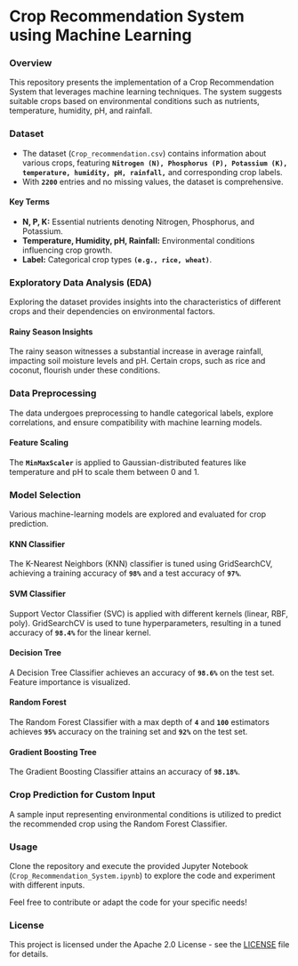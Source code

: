 # Crop Recommendation System using Machine Learning

### Overview

This repository presents the implementation of a Crop Recommendation System that leverages machine learning techniques. The system suggests suitable crops based on environmental conditions such as nutrients, temperature, humidity, pH, and rainfall.

### Dataset

- The dataset (`Crop_recommendation.csv`) contains information about various crops, featuring **`Nitrogen (N), Phosphorus (P), Potassium (K), temperature, humidity, pH, rainfall,`** and corresponding crop labels.
- With **`2200`** entries and no missing values, the dataset is comprehensive.

#### Key Terms

- **N, P, K:** Essential nutrients denoting Nitrogen, Phosphorus, and Potassium.
- **Temperature, Humidity, pH, Rainfall:** Environmental conditions influencing crop growth.
- **Label:** Categorical crop types **`(e.g., rice, wheat)`**.

### Exploratory Data Analysis (EDA)

Exploring the dataset provides insights into the characteristics of different crops and their dependencies on environmental factors.

#### Rainy Season Insights

The rainy season witnesses a substantial increase in average rainfall, impacting soil moisture levels and pH. Certain crops, such as rice and coconut, flourish under these conditions.

### Data Preprocessing

The data undergoes preprocessing to handle categorical labels, explore correlations, and ensure compatibility with machine learning models.

#### Feature Scaling

The **`MinMaxScaler`** is applied to Gaussian-distributed features like temperature and pH to scale them between 0 and 1.

### Model Selection

Various machine-learning models are explored and evaluated for crop prediction.

#### KNN Classifier

The K-Nearest Neighbors (KNN) classifier is tuned using GridSearchCV, achieving a training accuracy of **`98%`** and a test accuracy of **`97%`**.

#### SVM Classifier

Support Vector Classifier (SVC) is applied with different kernels (linear, RBF, poly). GridSearchCV is used to tune hyperparameters, resulting in a tuned accuracy of **`98.4%`** for the linear kernel.

#### Decision Tree

A Decision Tree Classifier achieves an accuracy of **`98.6%`** on the test set. Feature importance is visualized.

#### Random Forest

The Random Forest Classifier with a max depth of **`4`** and **`100`** estimators achieves **`95%`** accuracy on the training set and **`92%`** on the test set.

#### Gradient Boosting Tree

The Gradient Boosting Classifier attains an accuracy of **`98.18%`**.

### Crop Prediction for Custom Input

A sample input representing environmental conditions is utilized to predict the recommended crop using the Random Forest Classifier.

### Usage

Clone the repository and execute the provided Jupyter Notebook (`Crop_Recommendation_System.ipynb`) to explore the code and experiment with different inputs.

Feel free to contribute or adapt the code for your specific needs!

### License

This project is licensed under the Apache 2.0 License - see the [LICENSE](LICENSE) file for details.
